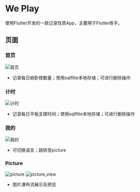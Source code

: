 # We Play

使用Flutter开发的一款记录性质App，主要用于Flutter练手。

## 页面
### 首页
![首页](/assets/首页.jpg)
- 记录每日俯卧撑数量；使用sqlflite本地存储；可进行删除操作

### 计时
![计时](/assets/计时.jpg)
- 记录每日平板支撑时间；使用sqlflite本地存储；可进行删除操作

### 我的
![我的](/assets/我的.jpg)
- 可切换语言；跳转至picture

### Picture
![picture](/assets/picture.jpg)
![picture_view](/assets/picture_view.jpg)
- 图片瀑布流展示及预览